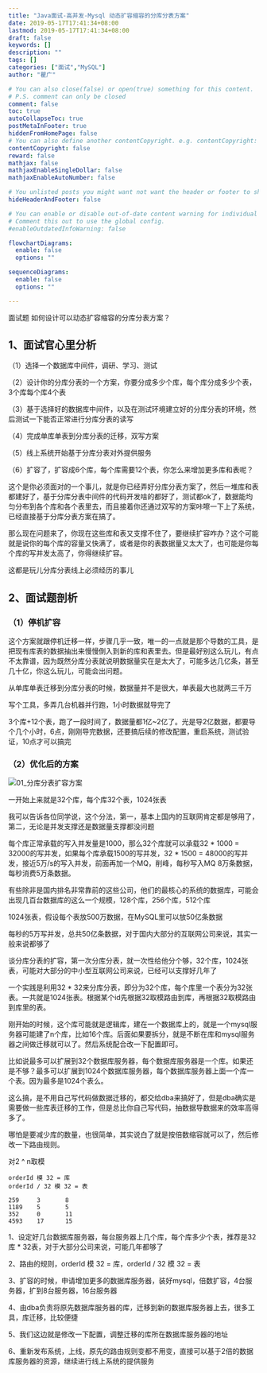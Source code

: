 ```yaml
---
title: "Java面试-高并发-Mysql 动态扩容缩容的分库分表方案"
date: 2019-05-17T17:41:34+08:00
lastmod: 2019-05-17T17:41:34+08:00
draft: false
keywords: []
description: ""
tags: []
categories: ["面试","MySQL"]
author: "瞿广"

# You can also close(false) or open(true) something for this content.
# P.S. comment can only be closed
comment: false
toc: true
autoCollapseToc: true
postMetaInFooter: true
hiddenFromHomePage: false
# You can also define another contentCopyright. e.g. contentCopyright: "This is another copyright."
contentCopyright: false
reward: false
mathjax: false
mathjaxEnableSingleDollar: false
mathjaxEnableAutoNumber: false

# You unlisted posts you might want not want the header or footer to show
hideHeaderAndFooter: false

# You can enable or disable out-of-date content warning for individual post.
# Comment this out to use the global config.
#enableOutdatedInfoWarning: false

flowchartDiagrams:
  enable: false
  options: ""

sequenceDiagrams: 
  enable: false
  options: ""

---
```


面试题 如何设计可以动态扩容缩容的分库分表方案？

<!--more-->




## 1、面试官心里分析

（1）选择一个数据库中间件，调研、学习、测试

（2）设计你的分库分表的一个方案，你要分成多少个库，每个库分成多少个表，3个库每个库4个表

（3）基于选择好的数据库中间件，以及在测试环境建立好的分库分表的环境，然后测试一下能否正常进行分库分表的读写

（4）完成单库单表到分库分表的迁移，双写方案

（5）线上系统开始基于分库分表对外提供服务

（6）扩容了，扩容成6个库，每个库需要12个表，你怎么来增加更多库和表呢？

这个是你必须面对的一个事儿，就是你已经弄好分库分表方案了，然后一堆库和表都建好了，基于分库分表中间件的代码开发啥的都好了，测试都ok了，数据能均匀分布到各个库和各个表里去，而且接着你还通过双写的方案咔嚓一下上了系统，已经直接基于分库分表方案在搞了。

那么现在问题来了，你现在这些库和表又支撑不住了，要继续扩容咋办？这个可能就是说你的每个库的容量又快满了，或者是你的表数据量又太大了，也可能是你每个库的写并发太高了，你得继续扩容。

这都是玩儿分库分表线上必须经历的事儿

## 2、面试题剖析

### （1）停机扩容

这个方案就跟停机迁移一样，步骤几乎一致，唯一的一点就是那个导数的工具，是把现有库表的数据抽出来慢慢倒入到新的库和表里去。但是最好别这么玩儿，有点不太靠谱，因为既然分库分表就说明数据量实在是太大了，可能多达几亿条，甚至几十亿，你这么玩儿，可能会出问题。

从单库单表迁移到分库分表的时候，数据量并不是很大，单表最大也就两三千万

写个工具，多弄几台机器并行跑，1小时数据就导完了

3个库+12个表，跑了一段时间了，数据量都1亿~2亿了。光是导2亿数据，都要导个几个小时，6点，刚刚导完数据，还要搞后续的修改配置，重启系统，测试验证，10点才可以搞完

### （2）优化后的方案


![01_分库分表扩容方案](/img/01_分库分表扩容方案.png)

一开始上来就是32个库，每个库32个表，1024张表

我可以告诉各位同学说，这个分法，第一，基本上国内的互联网肯定都是够用了，第二，无论是并发支撑还是数据量支撑都没问题

每个库正常承载的写入并发量是1000，那么32个库就可以承载32 * 1000 = 32000的写并发，如果每个库承载1500的写并发，32 * 1500 = 48000的写并发，接近5万/s的写入并发，前面再加一个MQ，削峰，每秒写入MQ 8万条数据，每秒消费5万条数据。

有些除非是国内排名非常靠前的这些公司，他们的最核心的系统的数据库，可能会出现几百台数据库的这么一个规模，128个库，256个库，512个库

1024张表，假设每个表放500万数据，在MySQL里可以放50亿条数据

每秒的5万写并发，总共50亿条数据，对于国内大部分的互联网公司来说，其实一般来说都够了

谈分库分表的扩容，第一次分库分表，就一次性给他分个够，32个库，1024张表，可能对大部分的中小型互联网公司来说，已经可以支撑好几年了

一个实践是利用32 * 32来分库分表，即分为32个库，每个库里一个表分为32张表。一共就是1024张表。根据某个id先根据32取模路由到库，再根据32取模路由到库里的表。

刚开始的时候，这个库可能就是逻辑库，建在一个数据库上的，就是一个mysql服务器可能建了n个库，比如16个库。后面如果要拆分，就是不断在库和mysql服务器之间做迁移就可以了。然后系统配合改一下配置即可。

比如说最多可以扩展到32个数据库服务器，每个数据库服务器是一个库。如果还是不够？最多可以扩展到1024个数据库服务器，每个数据库服务器上面一个库一个表。因为最多是1024个表么。

这么搞，是不用自己写代码做数据迁移的，都交给dba来搞好了，但是dba确实是需要做一些库表迁移的工作，但是总比你自己写代码，抽数据导数据来的效率高得多了。

哪怕是要减少库的数量，也很简单，其实说白了就是按倍数缩容就可以了，然后修改一下路由规则。

对2 ^ n取模

```
orderId 模 32 = 库
orderId / 32 模 32 = 表

259		3		8
1189	5		5
352		0		11
4593 	17		15
```

1、设定好几台数据库服务器，每台服务器上几个库，每个库多少个表，推荐是32库 * 32表，对于大部分公司来说，可能几年都够了

2、路由的规则，orderId 模 32 = 库，orderId / 32 模 32 = 表

3、扩容的时候，申请增加更多的数据库服务器，装好mysql，倍数扩容，4台服务器，扩到8台服务器，16台服务器

4、由dba负责将原先数据库服务器的库，迁移到新的数据库服务器上去，很多工具，库迁移，比较便捷

5、我们这边就是修改一下配置，调整迁移的库所在数据库服务器的地址

6、重新发布系统，上线，原先的路由规则变都不用变，直接可以基于2倍的数据库服务器的资源，继续进行线上系统的提供服务


